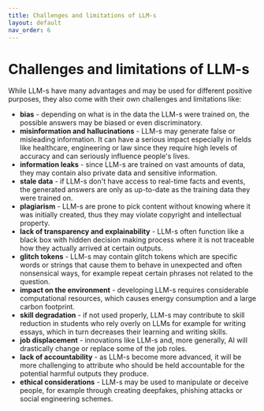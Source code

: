 ```yaml
---
title: Challenges and limitations of LLM-s
layout: default
nav_order: 6
---
```


# Challenges and limitations of LLM-s

While LLM-s have many advantages and may be used for different positive purposes, they also come with their own challenges and limitations like:

- **bias** - depending on what is in the data the LLM-s were trained on, the possible answers may be biased or even discriminatory.
- **misinformation and hallucinations** - LLM-s may generate false or misleading information. It can have a serious impact especially in fields like healthcare, engineering or law since they require high levels of accuracy and can seriously influence people's lives.
- **information leaks** - since LLM-s are trained on vast amounts of data, they may contain also private data and sensitive information.
- **stale data** - if LLM-s don't have access to real-time facts and events, the generated answers are only as up-to-date as the training data they were trained on.
- **plagiarism** -  LLM-s are prone to pick content without knowing where it was initially created, thus they may violate copyright and intellectual property.
- **lack of transparency and explainability** - LLM-s often function like a black box with hidden decision making process where it is not traceable how they actually arrived at certain outputs.
- **glitch tokens** - LLM-s may contain glitch tokens which are specific words or strings that cause them to behave in unexpected and often nonsensical ways, for example repeat certain phrases not related to the question. 
- **impact on the environment** - developing LLM-s requires considerable computational resources, which causes energy consumption and a large carbon footprint.
- **skill degradation** - if not used properly, LLM-s may contribute to skill reduction in students who rely overly on LLMs for example for writing essays, which in turn decreases their learning and writing skills.
- **job displacement** - innovations like LLM-s and, more generally, AI will drastically change or replace some of the job roles.
- **lack of accountability** - as LLM-s become more advanced, it will be more challenging to attribute who should be held accountable for the potential harmful outputs they produce.
- **ethical considerations** - LLM-s may be used to manipulate or deceive people, for example through creating deepfakes, phishing attacks or social engineering schemes.